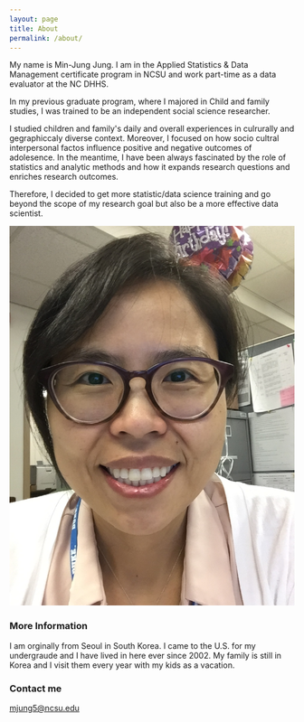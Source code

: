 ```yaml
---
layout: page
title: About
permalink: /about/
---
```


My name is Min-Jung Jung. I am in the Applied Statistics & Data Management certificate program in NCSU and work part-time as a data evaluator at the NC DHHS. 

In my previous graduate program, where I majored in Child and family studies, I was trained to be an independent social science researcher. 

I studied children and family's daily and overall experiences in culrurally and gegraphiccaly diverse context. Moreover, I focused on how socio cultral interpersonal factos influence positive and negative outcomes of adolesence. In the meantime, I have been always fascinated by the role of statistics and analytic methods and how it expands research questions and enriches research outcomes. 

Therefore, I decided to get more statistic/data science training and go beyond the scope of my research goal but also be a more effective data scientist. 


![me][1]

[1]: https://github.com/mjung5/mjung5.github.io/blob/master/images/Minjung.JPG

### More Information

I am orginally from Seoul in South Korea. I came to the U.S. for my undergraude and I have lived in here ever since 2002. 
My family is still in Korea and I visit them every year with my kids as a vacation.


### Contact me

[mjung5@ncsu.edu](mailto:mjung5@ncsu.edu)
